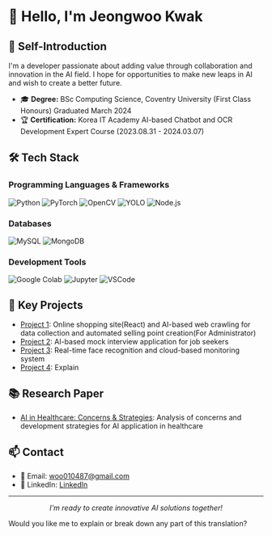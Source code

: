 # 👋 Hello, I'm Jeongwoo Kwak
## 🚀 Self-Introduction
I'm a developer passionate about adding value through collaboration and innovation in the AI field.
I hope for opportunities to make new leaps in AI and wish to create a better future.
- 🎓 **Degree:** BSc Computing Science, Coventry University (First Class Honours) Graduated March 2024
- 🏆 **Certification:** Korea IT Academy AI-based Chatbot and OCR Development Expert Course (2023.08.31 - 2024.03.07)
## 🛠️ Tech Stack
### Programming Languages & Frameworks
![Python](https://img.shields.io/badge/-Python-3776AB?style=flat-square&logo=Python&logoColor=white)
![PyTorch](https://img.shields.io/badge/-PyTorch-EE4C2C?style=flat-square&logo=PyTorch&logoColor=white)
![OpenCV](https://img.shields.io/badge/-OpenCV-5C3EE8?style=flat-square&logo=OpenCV&logoColor=white)
![YOLO](https://img.shields.io/badge/-YOLO-00FFFF?style=flat-square&logo=YOLO&logoColor=black)
![Node.js](https://img.shields.io/badge/-Node.js-339933?style=flat-square&logo=Node.js&logoColor=white)
### Databases
![MySQL](https://img.shields.io/badge/-MySQL-4479A1?style=flat-square&logo=MySQL&logoColor=white)
![MongoDB](https://img.shields.io/badge/-MongoDB-47A248?style=flat-square&logo=MongoDB&logoColor=white)
### Development Tools
![Google Colab](https://img.shields.io/badge/-Google%20Colab-F9AB00?style=flat-square&logo=Google%20Colab&logoColor=white)
![Jupyter](https://img.shields.io/badge/-Jupyter-F37626?style=flat-square&logo=Jupyter&logoColor=white)
![VSCode](https://img.shields.io/badge/-VSCode-007ACC?style=flat-square&logo=Visual%20Studio%20Code&logoColor=white)
<!--
## 📊 GitHub Stats
<p align="center">
  <img src="https://github-readme-stats.vercel.app/api?username=your-github-username&show_icons=true&theme=radical" alt="GitHub Stats">
</p>
-->
## 🌟 Key Projects
- [Project 1](https://github.com/KJWoo99/Online_Shopping_Site): Online shopping site(React) and AI-based web crawling for data collection and automated selling point creation(For Administrator)
- [Project 2](https://github.com/KJWoo99/InterviewGoApp): AI-based mock interview application for job seekers
- [Project 3](https://github.com/KJWoo99/RealTime-FaceRecog-RaspberryPi/tree/main): Real-time face recognition and cloud-based monitoring system
- [Project 4](LINK): Explain
## 📚 Research Paper
- [AI in Healthcare: Concerns & Strategies](https://github.com/KJWoo99/Paper-AI-in-Healthcare-Concerns-Strategies): Analysis of concerns and development strategies for AI application in healthcare
## 📫 Contact
- 📧 Email: woo010487@gmail.com
- 💼 LinkedIn: [LinkedIn](https://www.linkedin.com/in/jeongwoo-kwak-7414a9290/)
---
<p align="center">
  <i>I'm ready to create innovative AI solutions together!</i>
</p>

Would you like me to explain or break down any part of this translation?

